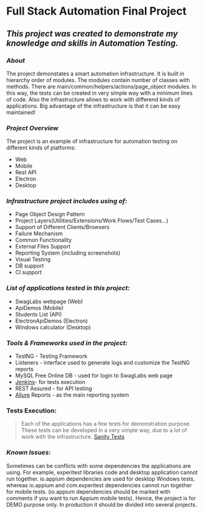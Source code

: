 # Full Stack Automation Final Project

## **_This project was created to demonstrate my knowledge and skills in Automation Testing._**

### **_About_**
The project demonstates a smart automation infrastructure. It is built in hierarchy order of modules. The modules contain number of classes with methods. There are main/common/helpers/actions/page_object modules. In this way, the tests can be created in very simple way with a minimum lines of code. Also the infrastructure allows to work with differend kinds of applications. Big advantage of the infrastructure is that it can be easy maintained!

### **_Project Overview_**
The project is an example of infrastructure for automation testing on different kinds of platforms:

- Web
- Mobile
- Rest API
- Electron
- Desktop

### **_Infrastructure project includes using of:_**

- Page Object Design Pattern
- Project Layers(Utilities/Extensions/Work Flows/Test Cases...)
- Support of Different Clients/Browsers
- Failure Mechanism
- Common Functionality
- External Files Support
- Reporting System (including screenshots)
- Visual Testing
- DB support
- CI support

### **_List of applications tested in this project:_**

- SwagLabs webpage (Web)
- ApiDemos (Mobile)
- Students List (API)
- ElectronApiDemos (Electron)
- Windows calculator (Desktop)

### **_Tools & Frameworks used in the project:_**

- TestNG - Testing Framework
- Listeners - interface used to generate logs and customize the TestNG reports
- MySQL Free Online DB - used for login to SwagLabs web page
- [Jenkins](https://www.jenkins.io/)- for tests execution
- REST Assured - for API testing
- [Allure](http://allure.qatools.ru/) Reports - as the main reporting system

### **Tests Execution:**

>Each of the applications has a few tests for demonstration purpose. These tests can be developed in a very simple way, due to a lot of work with the infrastructure. [Sanity Tests](https://github.com/henriquelevites/FullStackFinalProject/tree/main/src/test/java/sanity)

### **_Known Issues:_**

Sometimes can be conflicts with some dependencies the applications are using. 
For example, experitest libraries code and desktop application cannot run together. io.appium dependencies are used for desktop Windows tests, whereas io.appium and com.experitest dependencies cannot run together for mobile tests.
(io.appium dependencies should be marked with comments if you want to run Appium mobile tests). Hence, the project is for DEMO purpose only. In production it should be divided into several projects.
